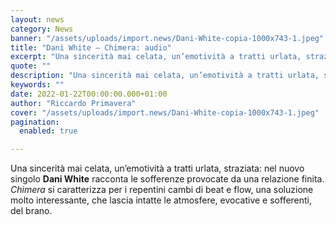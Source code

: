 ```yaml
---
layout: news
category: News
banner: "/assets/uploads/import.news/Dani-White-copia-1000x743-1.jpeg"
title: "Dani White – Chimera: audio"
excerpt: "Una sincerità mai celata, un’emotività a tratti urlata, straziata: nel nuovo singolo Dani White racconta le sofferenze provocate da una relazione finita. Chimera si caratterizza per i repentini cambi di beat e flow, una soluzione molto interessante, che lascia intatte le atmosfere, evocative e sofferenti, del brano"
quote: ""
description: "Una sincerità mai celata, un’emotività a tratti urlata, straziata: nel nuovo singolo Dani White racconta le sofferenze provocate da una relazione finita. Chimera si caratterizza per i repentini cambi di beat e flow, una soluzione molto interessante, che lascia intatte le atmosfere, evocative e sofferenti, del brano"
keywords: ""
date: 2022-01-22T00:00:00.000+01:00
author: "Riccardo Primavera"
cover: "/assets/uploads/import.news/Dani-White-copia-1000x743-1.jpeg"
pagination:
  enabled: true

---
```


Una sincerità mai celata, un’emotività a tratti urlata, straziata: nel nuovo singolo **Dani White** racconta le sofferenze provocate da una relazione finita. _Chimera_ si caratterizza per i repentini cambi di beat e flow, una soluzione molto interessante, che lascia intatte le atmosfere, evocative e sofferenti, del brano.